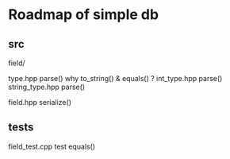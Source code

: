 # Roadmap of simple db

## src
field/

type.hpp parse()
why to_string() & equals() ?
int_type.hpp parse()
string_type.hpp parse()

field.hpp serialize()



## tests
field_test.cpp  test equals()

